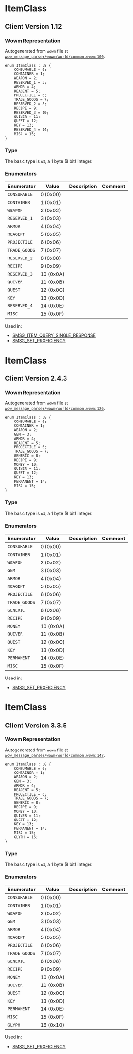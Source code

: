 # ItemClass

## Client Version 1.12

### Wowm Representation

Autogenerated from `wowm` file at [`wow_message_parser/wowm/world/common.wowm:100`](https://github.com/gtker/wow_messages/tree/main/wow_message_parser/wowm/world/common.wowm#L100).

```rust,ignore
enum ItemClass : u8 {
    CONSUMABLE = 0;
    CONTAINER = 1;
    WEAPON = 2;
    RESERVED_1 = 3;
    ARMOR = 4;
    REAGENT = 5;
    PROJECTILE = 6;
    TRADE_GOODS = 7;
    RESERVED_2 = 8;
    RECIPE = 9;
    RESERVED_3 = 10;
    QUIVER = 11;
    QUEST = 12;
    KEY = 13;
    RESERVED_4 = 14;
    MISC = 15;
}
```
### Type
The basic type is `u8`, a 1 byte (8 bit) integer.
### Enumerators
| Enumerator | Value  | Description | Comment |
| --------- | -------- | ----------- | ------- |
| `CONSUMABLE` | 0 (0x00) |  |  |
| `CONTAINER` | 1 (0x01) |  |  |
| `WEAPON` | 2 (0x02) |  |  |
| `RESERVED_1` | 3 (0x03) |  |  |
| `ARMOR` | 4 (0x04) |  |  |
| `REAGENT` | 5 (0x05) |  |  |
| `PROJECTILE` | 6 (0x06) |  |  |
| `TRADE_GOODS` | 7 (0x07) |  |  |
| `RESERVED_2` | 8 (0x08) |  |  |
| `RECIPE` | 9 (0x09) |  |  |
| `RESERVED_3` | 10 (0x0A) |  |  |
| `QUIVER` | 11 (0x0B) |  |  |
| `QUEST` | 12 (0x0C) |  |  |
| `KEY` | 13 (0x0D) |  |  |
| `RESERVED_4` | 14 (0x0E) |  |  |
| `MISC` | 15 (0x0F) |  |  |

Used in:
* [SMSG_ITEM_QUERY_SINGLE_RESPONSE](smsg_item_query_single_response.md)
* [SMSG_SET_PROFICIENCY](smsg_set_proficiency.md)

# ItemClass

## Client Version 2.4.3

### Wowm Representation

Autogenerated from `wowm` file at [`wow_message_parser/wowm/world/common.wowm:126`](https://github.com/gtker/wow_messages/tree/main/wow_message_parser/wowm/world/common.wowm#L126).

```rust,ignore
enum ItemClass : u8 {
    CONSUMABLE = 0;
    CONTAINER = 1;
    WEAPON = 2;
    GEM = 3;
    ARMOR = 4;
    REAGENT = 5;
    PROJECTILE = 6;
    TRADE_GOODS = 7;
    GENERIC = 8;
    RECIPE = 9;
    MONEY = 10;
    QUIVER = 11;
    QUEST = 12;
    KEY = 13;
    PERMANENT = 14;
    MISC = 15;
}
```
### Type
The basic type is `u8`, a 1 byte (8 bit) integer.
### Enumerators
| Enumerator | Value  | Description | Comment |
| --------- | -------- | ----------- | ------- |
| `CONSUMABLE` | 0 (0x00) |  |  |
| `CONTAINER` | 1 (0x01) |  |  |
| `WEAPON` | 2 (0x02) |  |  |
| `GEM` | 3 (0x03) |  |  |
| `ARMOR` | 4 (0x04) |  |  |
| `REAGENT` | 5 (0x05) |  |  |
| `PROJECTILE` | 6 (0x06) |  |  |
| `TRADE_GOODS` | 7 (0x07) |  |  |
| `GENERIC` | 8 (0x08) |  |  |
| `RECIPE` | 9 (0x09) |  |  |
| `MONEY` | 10 (0x0A) |  |  |
| `QUIVER` | 11 (0x0B) |  |  |
| `QUEST` | 12 (0x0C) |  |  |
| `KEY` | 13 (0x0D) |  |  |
| `PERMANENT` | 14 (0x0E) |  |  |
| `MISC` | 15 (0x0F) |  |  |

Used in:
* [SMSG_SET_PROFICIENCY](smsg_set_proficiency.md)

# ItemClass

## Client Version 3.3.5

### Wowm Representation

Autogenerated from `wowm` file at [`wow_message_parser/wowm/world/common.wowm:147`](https://github.com/gtker/wow_messages/tree/main/wow_message_parser/wowm/world/common.wowm#L147).

```rust,ignore
enum ItemClass : u8 {
    CONSUMABLE = 0;
    CONTAINER = 1;
    WEAPON = 2;
    GEM = 3;
    ARMOR = 4;
    REAGENT = 5;
    PROJECTILE = 6;
    TRADE_GOODS = 7;
    GENERIC = 8;
    RECIPE = 9;
    MONEY = 10;
    QUIVER = 11;
    QUEST = 12;
    KEY = 13;
    PERMANENT = 14;
    MISC = 15;
    GLYPH = 16;
}
```
### Type
The basic type is `u8`, a 1 byte (8 bit) integer.
### Enumerators
| Enumerator | Value  | Description | Comment |
| --------- | -------- | ----------- | ------- |
| `CONSUMABLE` | 0 (0x00) |  |  |
| `CONTAINER` | 1 (0x01) |  |  |
| `WEAPON` | 2 (0x02) |  |  |
| `GEM` | 3 (0x03) |  |  |
| `ARMOR` | 4 (0x04) |  |  |
| `REAGENT` | 5 (0x05) |  |  |
| `PROJECTILE` | 6 (0x06) |  |  |
| `TRADE_GOODS` | 7 (0x07) |  |  |
| `GENERIC` | 8 (0x08) |  |  |
| `RECIPE` | 9 (0x09) |  |  |
| `MONEY` | 10 (0x0A) |  |  |
| `QUIVER` | 11 (0x0B) |  |  |
| `QUEST` | 12 (0x0C) |  |  |
| `KEY` | 13 (0x0D) |  |  |
| `PERMANENT` | 14 (0x0E) |  |  |
| `MISC` | 15 (0x0F) |  |  |
| `GLYPH` | 16 (0x10) |  |  |

Used in:
* [SMSG_SET_PROFICIENCY](smsg_set_proficiency.md)


